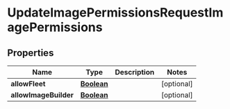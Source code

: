 

# UpdateImagePermissionsRequestImagePermissions


## Properties

| Name | Type | Description | Notes |
|------------ | ------------- | ------------- | -------------|
|**allowFleet** | [**Boolean**](Boolean.md) |  |  [optional] |
|**allowImageBuilder** | [**Boolean**](Boolean.md) |  |  [optional] |



